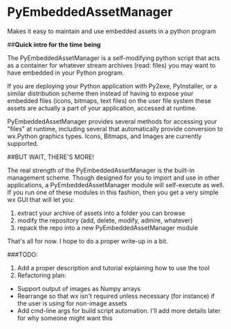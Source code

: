 # PyEmbeddedAssetManager
Makes it easy to maintain and use embedded assets in a python program

##**Quick intro for the time being**

The PyEmbeddedAssetManager is a self-modifying python script that acts
as a container for whatever stream archives (read: files) you may want to
have embedded in your Python program.  

If you are deploying your Python application with Py2exe, PyInstaller, or
a similar distribution scheme then instead of having to expose your embedded
files (icons, bitmaps, text files) on the user file system these assets are
actually a part of your application, accessed at runtime.

PyEmbeddedAssetManager provides several methods for accessing your "files"
at runtime, including several that automatically provide conversion to
wx.Python graphics types.  Icons, Bitmaps, and Images are currently supported.

##BUT WAIT, THERE'S MORE!

The real strength of the PyEmbeddedAssetManager is the built-in management 
scheme.  Though designed for you to import and use in other applications,
a PyEmbeddedAssetManager module will self-execute as well.  If you run one
of these modules in this fashion, then you get a very simple wx GUI that will
let you:

1. extract your archive of assets into a folder you can browse
2. modify the repository (add, delete, modify, admire, whatever)
3. repack the repo into a new PyEmbeddedAssetManager module

That's all for now.  I hope to do a proper write-up in a bit.

###TODO: 

1. Add a proper description and tutorial explaining how to use the tool
2. Refactoring plan:
  * Support output of images as Numpy arrays
  * Rearrange so that wx isn't required unless necessary (for instance)
    if the user is using for non-image assets
  * Add cmd-line args for build script automation.  I'll add more details
    later for why someone might want this


